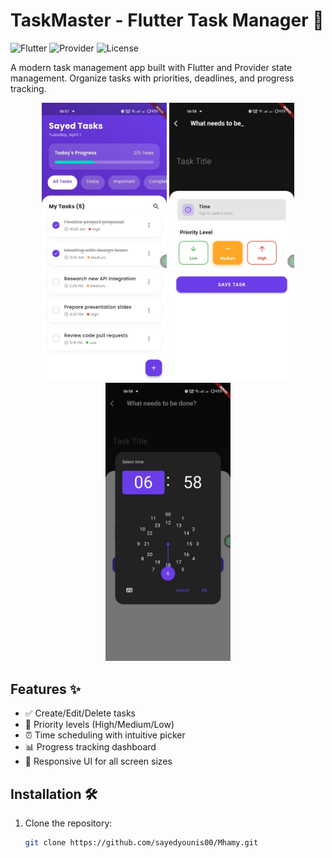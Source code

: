 # TaskMaster - Flutter Task Manager 🚀

![Flutter](https://img.shields.io/badge/Flutter-3.19-blue?style=flat&logo=flutter)
![Provider](https://img.shields.io/badge/State%20Management-Provider-orange)
![License](https://img.shields.io/badge/License-MIT-green)

A modern task management app built with Flutter and Provider state management. Organize tasks with priorities, deadlines, and progress tracking.

<p align="center">
  <img src="screenshots/1.jpg" width="200" alt="Task Screen">
  <img src="screenshots/3.jpg" width="200" alt="Add tasks">
  <img src="screenshots/5.jpg" width="200" alt="Time picker">
</p>

## Features ✨
- ✅ Create/Edit/Delete tasks
- 🚨 Priority levels (High/Medium/Low)
- ⏰ Time scheduling with intuitive picker
- 📊 Progress tracking dashboard
- 📱 Responsive UI for all screen sizes

## Installation 🛠️
1. Clone the repository:
   ```bash
   git clone https://github.com/sayedyounis00/Mhamy.git
